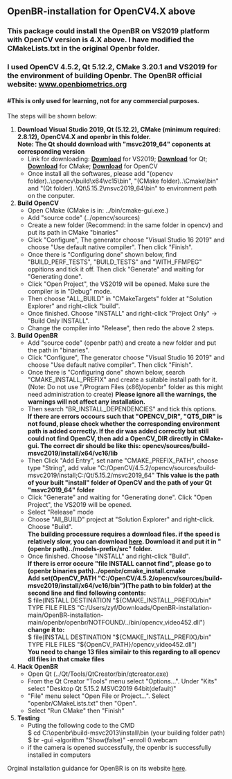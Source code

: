 ## OpenBR-installation for OpenCV4.X above
### This package could install the OpenBR on VS2019 platform with OpenCV version is 4.X above. I have modified the CMakeLists.txt in the original Openbr folder.
### I used OpenCV 4.5.2, Qt 5.12.2, CMake 3.20.1 and VS2019 for the environment of building Openbr. The OpenBR official website: www.openbiometrics.org
#### #This is only used for learning, not for any commercial purposes.
The steps will be shown below:
 1. **Download Visual Studio 2019, Qt (5.12.2), CMake (minimum required: 2.8.12), OpenCV4.X and openbr in this folder.**  
   **Note: The Qt should download with "msvc2019_64" coponents at corresponding version**  
    * Link for downloading: **[Download](https://visualstudio.microsoft.com/zh-hans/vs/)** for VS2019; **[Download](https://www.qt.io/download)** for Qt; **[Download](https://cmake.org/download/)** for CMake; **[Download](https://opencv.org/releases/)** for OpenCV  
    * Once install all the softwares, please add "(opencv folder)..\opencv\build\x64\vc15\bin", "(CMake folder)..\Cmake\bin" and "(Qt folder)..\Qt\5.15.2\msvc2019_64\bin" to environment path on the conputer.  
 2. **Build OpenCV**  
    * Open CMake (CMake is in: ../bin/cmake-gui.exe.)  
    * Add "source code" (../opencv/sources)  
    * Create a new folder (Recommend: in the same folder in opencv) and put its path in CMake "binaries"  
    * Click "Configure", The generator choose "Visual Studio 16 2019" and choose "Use default native compiler". Then click "Finish".  
    * Once there is "Configuring done" shown below, find "BUILD_PERF_TESTS", "BUILD_TESTS" and "WITH_FFMPEG" oppitions and tick it off. Then click "Generate" and waiting for "Generating done".  
    * Click "Open Project", the VS2019 will be opened. Make sure the compiler is in "Debug" mode.  
    * Then choose "ALL_BUILD" in "CMakeTargets" folder at "Solution Explorer" and right-click "build".  
    * Once finished. Choose "INSTALL" and right-click "Project Only" -> "Build Only INSTALL".  
    * Change the compiler into "Release", then redo the above 2 steps.
 3. **Build OpenBR**  
    * Add "source code" (openbr path) and create a new folder and put the path in "binaries".  
    * Click "Configure", The generator choose "Visual Studio 16 2019" and choose "Use default native compiler". Then click "Finish".  
    * Once there is "Configuring done" shown below, search "CMAKE_INSTALL_PREFIX" and create a suitable install path for it. (Note: Do not use "/Program Files (x86)/openbr" folder as this might need administration to create) **Please ignore all the warnings, the warnings will not affect any installation.**
    * Then search "BR_INSTALL_DEPENDENCIES" and tick this options.  
    **If there are errors occours such that "OPENCV_DIR", "QT5_DIR" is not found, please check whether the corresponding environment path is added correctly. If the dir was added correctly but still could not find OpenCV, then add a OpenCV_DIR directly in CMake-gui. The correct dir should be like this: opencv/sources/build-msvc2019/install/x64/vc16/lib** 
    * Then Click "Add Entry", set name "CMAKE_PREFIX_PATH", choose type "String", add value "C:/OpenCV/4.5.2/opencv/sources/build-msvc2019/install;C:/Qt/5.15.2/msvc2019_64"
    **This value is the path of your built "install" folder of OpenCV and the path of your Qt "msvc2019_64" folder**  
    * Click "Generate" and waiting for "Generating done". Click "Open Project", the VS2019 will be opened.   
    * Select "Release" mode
    * Choose "All_BUILD" project at "Solution Explorer" and right-click. Choose "Build".  
    **The building processure requires a download files. if the speed is relatively slow, you can download [here](http://github.com/biometrics/openbr/releases/download/v1.1.0/models.tar.gz). Download it and put it in "(openbr path)../models-prefix/src" folder.**
    * Once finished. Choose "INSTALL" and right-click "Build".  
    **If there is error occure "file INSTALL cannot find", please go to (openbr binaries path)../openbr/cmake_install.cmake**  
    **Add set(OpenCV_PATH "C:/OpenCV/4.5.2/opencv/sources/build-msvc2019/install/x64/vc16/bin")(The path to bin folder) at the second line and find following contents:**  
     $  file(INSTALL DESTINATION "${CMAKE_INSTALL_PREFIX}/bin" TYPE FILE FILES "C:/Users/zyf/Downloads/OpenBR-installation-main/OpenBR-installation-main/openbr/openbr/NOTFOUND/../bin/opencv_video452.dll")  
    **change it to:**  
     $  file(INSTALL DESTINATION "${CMAKE_INSTALL_PREFIX}/bin" TYPE FILE FILES "${OpenCV_PATH}/opencv_video452.dll")  
    **You need to change 13 files similair to this regarding to all opencv dll files in that cmake files**
 4. **Hack OpenBR**
    * Open Qt (../Qt/Tools/QtCreator/bin/qtcreator.exe)  
    * From the Qt Creator "Tools" menu select "Options...". Under "Kits" select "Desktop Qt 5.15.2 MSVC2019 64bit(default)"  
    * "File" menu select "Open File or Project...". Select "openbr/CMakeLists.txt" then "Open".  
    * Select "Run CMake" then "Finish"  
 5. **Testing**
    * Puting the following code to the CMD  
      $ cd C:\openbr\build-msvc2013\install\bin (your building folder path)  
      $ br -gui -algorithm "Show(false)" -enroll 0.webcam  
    * if the camera is opened successfully, the openbr is successfully installed in computers  

Orginal installation guidance for OpenBR is on its website [here](http://openbiometrics.org/docs/install/).

